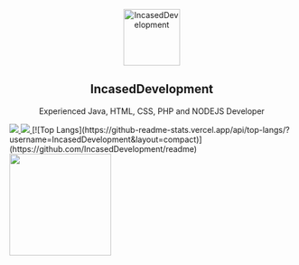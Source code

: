 <p align="center">
 <img width="100px" src="https://media.discordapp.net/attachments/913896962221289473/952627818242646016/incasedname.png" align="center" alt="IncasedDevelopment" />
 <h2 align="center">IncasedDevelopment</h2>
 <p align="center">Experienced Java, HTML, CSS, PHP and NODEJS Developer</p>
     <a href="https://a.paddle.com/v2/click/16413/119403?link=1227">
      <img src="https://img.shields.io/badge/Supported%20by-VSCode%20Power%20User%20%E2%86%92-gray.svg?colorA=655BE1&colorB=4F44D6&style=for-the-badge"/>
    </a>
    <a href="https://a.paddle.com/v2/click/16413/119403?link=2345">
      <img src="https://img.shields.io/badge/Supported%20by-Node%20Cli.com%20%E2%86%92-gray.svg?colorA=61c265&colorB=4CAF50&style=for-the-badge"/>
    </a>
[![Top Langs](https://github-readme-stats.vercel.app/api/top-langs/?username=IncasedDevelopment&layout=compact)](https://github.com/IncasedDevelopment/readme)



<img height="180em" src="https://github-readme-stats.vercel.app/api?username=IncasedDevelopment&show_icons=true&theme=radical&hide_border=true&&count_private=true&include_all_commits=true" />

